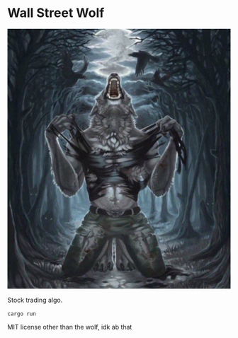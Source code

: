 # Wall Street Wolf

<img src="./resources/wolf.png" alt="wolf"/>

Stock trading algo.

```shell
cargo run
```

MIT license other than the wolf, idk ab that
